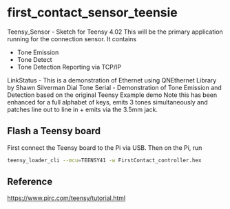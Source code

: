 # first_contact_sensor_teensie

Teensy_Sensor - Sketch for Teensy 4.02
This will be the primary application running for the connection sensor.
It contains

- Tone Emission
- Tone Detect
- Tone Detection Reporting via TCP/IP

LinkStatus - This is a demonstration of Ethernet using QNEthernet Library by Shawn Silverman
Dial Tone Serial - Demonstration of Tone Emission and Detection based on the original Teensy Example demo
Note this has been enhanced for a full alphabet of keys, emits 3 tones simultaneously and patches line out to line in + emits via the 3.5mm jack.

## Flash a Teensy board

First connect the Teensy board to the Pi via USB. Then on the Pi, run

```bash
teensy_loader_cli --mcu=TEENSY41 -w FirstContact_controller.hex
```

## Reference

https://www.pjrc.com/teensy/tutorial.html
